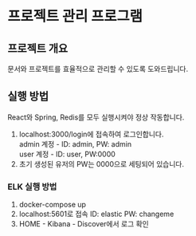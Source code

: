 # 프로젝트 관리 프로그램

## 프로젝트 개요
문서와 프로젝트를 효율적으로 관리할 수 있도록 도와드립니다.</br>

## 실행 방법
React와 Spring, Redis를 모두 실행시켜야 정상 작동합니다.
1. localhost:3000/login에 접속하여 로그인합니다. </br>
   admin 계정 - ID: admin, PW: admin </br>
   user 계정 - ID: user, PW:0000
2. 초기 생성된 유저의 PW는 0000으로 세팅되어 있습니다.

### ELK 실행 방법
1. docker-compose up
2. localhost:5601로 접속
  ID: elastic 
  PW: changeme
3. HOME - Kibana - Discover에서 로그 확인
